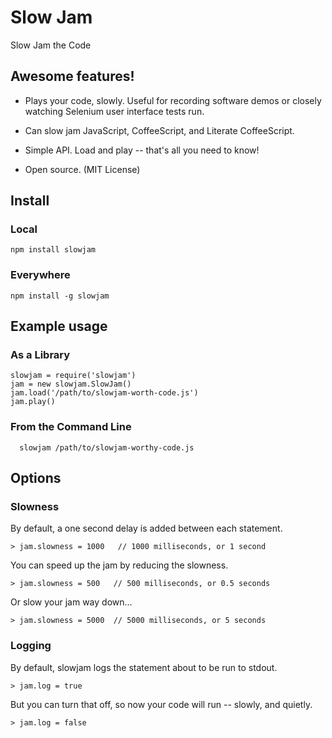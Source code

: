 Slow Jam
===========

Slow Jam the Code

## Awesome features!

- Plays your code, slowly. Useful for recording software demos or closely watching Selenium user interface tests run.

- Can slow jam JavaScript, CoffeeScript, and Literate CoffeeScript.

- Simple API. Load and play -- that's all you need to know!

- Open source. (MIT License)


## Install

### Local

    npm install slowjam

### Everywhere

    npm install -g slowjam

## Example usage

### As a Library
 
    slowjam = require('slowjam')
    jam = new slowjam.SlowJam()
    jam.load('/path/to/slowjam-worth-code.js')
    jam.play()
    
### From the Command Line

      slowjam /path/to/slowjam-worthy-code.js

## Options

### Slowness

By default, a one second delay is added between each statement.

    > jam.slowness = 1000   // 1000 milliseconds, or 1 second
   
You can speed up the jam by reducing the slowness.
   
    > jam.slowness = 500   // 500 milliseconds, or 0.5 seconds

Or slow your jam way down...
  
    > jam.slowness = 5000  // 5000 milliseconds, or 5 seconds
    
### Logging    

By default, slowjam logs the statement about to be run to stdout.

    > jam.log = true

But you can turn that off, so now your code will run -- slowly, and quietly.

    > jam.log = false